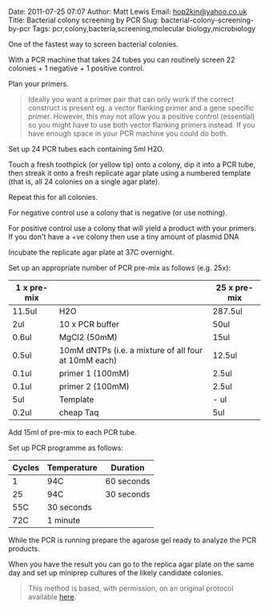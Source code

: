 Date: 2011-07-25 07:07
Author: Matt Lewis
Email: hop2kin@yahoo.co.uk
Title: Bacterial colony screening by PCR
Slug: bacterial-colony-screening-by-pcr
Tags: pcr,colony,bacteria,screening,molecular biology,microbiology

One of the fastest way to screen bacterial colonies. 

With a PCR machine that takes 24 tubes you can routinely screen 22 colonies + 1 negative + 1 positive control. 









Plan your primers.


>Ideally you want a primer pair that can only work if the correct construct is present eg. a vector flanking primer and a gene specific primer. However, this may not allow you a positive control (essential) so you might have to use both vector flanking primers instead. If you have enough space in your PCR machine you could do both. 


Set up 24 PCR tubes each containing 5ml H2O. 



Touch a fresh toothpick (or yellow tip) onto a colony, dip it into a PCR tube, then streak it onto a fresh replicate agar plate using a numbered template (that is, all 24 colonies on a single agar plate). 



Repeat this for all colonies.

For negative control use a colony that is negative (or use nothing).

For positive control use a colony that will yield a product with your primers. If you don't have a +ve colony then use a tiny amount of plasmid DNA



Incubate the replicate agar plate at 37C overnight.



Set up an appropriate number of PCR pre-mix as follows (e.g. 25x):

1 x pre-mix||25 x pre-mix
-|-|-
11.5ul|H2O|287.5ul
2ul|10 x PCR buffer|50ul
0.6ul|MgCl2 (50mM)|15ul
0.5ul|10mM dNTPs (i.e. a mixture of all four at 10mM each)|12.5ul
0.1ul|primer 1 (100mM)|2.5ul
0.1ul|primer 2 (100mM)|2.5ul
5ul|Template|- ul
0.2ul|cheap Taq|5ul



Add 15ml of pre-mix to each PCR tube. 



Set up PCR programme as follows:

Cycles|Temperature|Duration
-|-|-
1|94C|60 seconds
25|94C|30 seconds
55C|30 seconds
72C|1 minute



While the PCR is running prepare the agarose gel ready to analyze the PCR products.



When you have the result you can go to the replica agar plate on the same day and set up miniprep cultures of the likely candidate colonies.







>This method is based, with permission, on an original protocol available [here](http://methodbook.net/pcr/pcrscreen.html).

